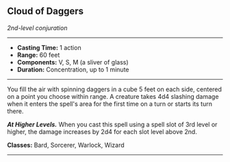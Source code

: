 ﻿## Cloud of Daggers
*2nd-level conjuration*
___
- **Casting Time:** 1 action
- **Range:** 60 feet
- **Components:** V, S, M (a sliver of glass)
- **Duration:** Concentration, up to 1 minute

---
You fill the air with spinning daggers in a cube 5 feet on each side, centered on a point you choose within range. A creature takes 4d4 slashing damage when it enters the spell's area for the first time on a turn or starts its turn there.

***At Higher Levels.*** When you cast this spell using a spell slot of 3rd level or higher, the damage increases by 2d4 for each slot level above 2nd.

**Classes:** Bard, Sorcerer, Warlock, Wizard


---
